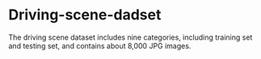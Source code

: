 # Driving-scene-dadset
The driving scene dataset includes nine categories, including training set and testing set, and contains about 8,000 JPG images.
